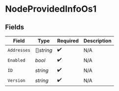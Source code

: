 # NodeProvidedInfoOs1


## Fields

| Field              | Type               | Required           | Description        |
| ------------------ | ------------------ | ------------------ | ------------------ |
| `Addresses`        | []*string*         | :heavy_check_mark: | N/A                |
| `Enabled`          | *bool*             | :heavy_check_mark: | N/A                |
| `ID`               | *string*           | :heavy_check_mark: | N/A                |
| `Version`          | *string*           | :heavy_check_mark: | N/A                |